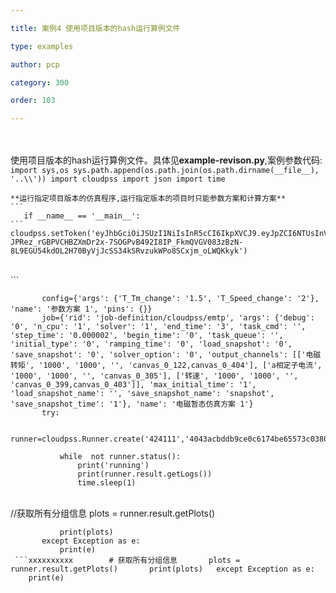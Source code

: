 ```yaml
---

title: 案例4 使用项目版本的hash运行算例文件

type: examples

author: pcp

category: 300

order: 103

---
```




​    
​    
    使用项目版本的hash运行算例文件。具体见**example-revison.py**,案例参数代码:
    ```
       import sys,os
       sys.path.append(os.path.join(os.path.dirname(__file__), '..\\'))
       import cloudpss
       import json
       import time
    ```
    
    **运行指定项目版本的仿真程序,运行指定版本的项目时只能参数方案和计算方案**
    ```
       if __name__ == '__main__':
    ``` 
    cloudpss.setToken('eyJhbGciOiJSUzI1NiIsInR5cCI6IkpXVCJ9.eyJpZCI6NTUsInVzZXJuYW1lIjoiRGVtbyIsInR5cGUiOiJTREsiLCJpYXQiOjE2MTk0Mzg3ODMsImV4cCI6MTYyMTU2NTM5M30.nzpUimT3vg1Ad72DIFp_99Lh2btU5cnqmbqnwKHvJnVi7QfLn1jZdprVQkNtV1ixtIb-JPRez_rGBPVCHBZXmDr2x-7SOGPvB492I8IP_FkmQVGV083zBzN-8L9EGU54kdOL2H70ByVjJcSS34kSRvzukWPo8SCxjm_oLWQKkyk')


​    
    ```
    
           config={'args': {'T_Tm_change': '1.5', 'T_Speed_change': '2'}, 'name': '参数方案 1', 'pins': {}}
           job={'rid': 'job-definition/cloudpss/emtp', 'args': {'debug': '0', 'n_cpu': '1', 'solver': '1', 'end_time': '3', 'task_cmd': '', 'step_time': '0.000002', 'begin_time': '0', 'task_queue': '', 'initial_type': '0', 'ramping_time': '0', 'load_snapshot': '0', 'save_snapshot': '0', 'solver_option': '0', 'output_channels': [['电磁转矩', '1000', '1000', '', 'canvas_0_122,canvas_0_404'], ['a相定子电流', '1000', '1000', '', 'canvas_0_305'], ['转速', '1000', '1000', '', 'canvas_0_399,canvas_0_403']], 'max_initial_time': '1', 'load_snapshot_name': '', 'save_snapshot_name': 'snapshot', 'save_snapshot_time': '1'}, 'name': '电磁暂态仿真方案 1'}
           try:
        
               runner=cloudpss.Runner.create('424111','4043acbddb9ce0c6174be65573c0380415bc48186c74a459f88865313743230c',job=job,config=config)
        
               while  not runner.status():
                   print('running')
                   print(runner.result.getLogs())
                   time.sleep(1)


​    
              //获取所有分组信息
               plots = runner.result.getPlots()
        
               print(plots)
           except Exception as e:
               print(e)
     ```xxxxxxxxxx        # 获取所有分组信息       plots = runner.result.getPlots()       print(plots)   except Exception as e:       print(e)
